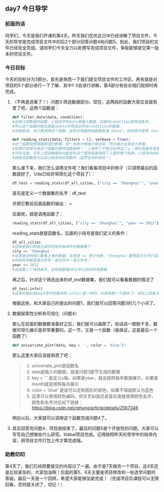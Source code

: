 ## day7 今日导学

### 前面的话

同学们，今天是我们开课的第4天。昨天我们在优达日中已经讲解了项目文件，今天的导学是完成项目文件中的后2个部分回答问题4和问题5。到此，我们项目的文件已经完全完成。请同学们今天全力以赴撰写完成项目文件，争取能够提交第一版本的项目文件。

### 今日目标

今天的目标分为3部分，首先是熟悉一下我们提交项目文件的工作区、再有就是对项目的5个部分进行一下了解、其中1-3会进行讲解，第4部分有些长咱们视频时再完成。

1. （不再是选看了！）问题3:筛选数据部分。现在，这两段的函数大家应该就有爱了吧，这两个函数是：

    ```python
    def filter_data(data, condition):
    #这是过滤数据的函数，小括弧中的data是输入数据，后面的condition是筛选条件。
    #所以这个函数的输出就是从data中筛选出符合condition的数据。
    #也就是说，你只要调用这个函数，还告诉电脑原始数据是谁（data），你的条件是啥（condition），电脑就blabla的把符合条件的数据给算出来了，也就是这个函数的输出了。
    
    def reading_stats(data, filters = [], verbose = True):
    #这个函数就是根据筛选的数据，把一些统计数据计算出来，然后展示出来给大家看，
    #如果你觉得为啥这个函数还要筛选数据啊？！上面那个不是已经筛选了么！那你就是非常善于观察的。
    #问的没错，实际上筛选数据的功能是在这个程序里面调用了上面的那个程序。小括号中的data，filters都是传递给前面那个函数的。
    #就是说函数是可以自己调用别的函数的（盗梦空间的感觉？）
    ```
      那么接下来，我们怎么调用文件呢？我们看看项目中的例子（只调用最后的函数就好了，Uda已经非常简化这个项目了）：

    ```python
    df_test = reading_stats(df_all_cities, ["city == 'Shanghai'", "year >= 2012"])
    ```

    首先是定义一个数据集的名字：df_test

    并把它敷给后面函数的输出： = 

    后面呢，就是调用函数了：

    ```python
    reading_stats(df_all_cities, ["city == 'Shanghai'", "year >= 2012"])
    ```

    reading_stats就是函数名，后面的小括号是我们定义的条件：

    ```python
    df_all_cities
    #这就是我们前面生成的包括所有城市的数据集了
    city == 'Shanghai'
    #这里是说明我们要看上海的数据，注意是 == 表示判断，'Shanghai'要用英文引号扩起来。
    #所有符号都是英文符号！英文符号！英文符号！
    year >= 2012
    #这是第二个筛选条件，说明我要看2012年之后的所有数据
    ```

    再之后，针对这个筛选出来的df_test数据集，我们就可以看看数据的情况了

    ```python
    df_test.info()
    #这里的输出和day3导学前面讲的.info()是一样的，大家观察一下就OK了，实际上就是关注第二列的数字。详情请回翻。
    ```

    根据这些，和大家自己的提出的问题1，我们就可以回答问题3的几个小问了。

1. 数据探索性分析和可视化（问题4）

    那么在前面的数据都准备好之后，我们就可以画图了。俗话说一图胜千言，数据可视化展示是非常重要的。这一节，又是一个函数（我保证，这是最后一个函数了）

    ```python
    def univariate_plot(data, key = '', color = 'blue'):
    ```
    那么这里大家应该就熟悉了吧：

    > 1. univartate_plot是函数名
    > 2. data是输入的数据，就是问题3那节生成的数据
    > 3. key = ‘ ‘ 是定义x轴，如果是year，就会按照每年数据展示，如果是month就是按照每月展示
    > 4. color = 'blue' 是说可以定制图形的颜色，如果不填就默认为蓝色
    > 5. 这里可以使用颜色编码，但文艺如我还是喜欢直接使用颜色名字，颜色和名字对应如下链接：
    >    https://blog.csdn.net/rehung/article/details/2567346

    明白以后，大家就可以调用这个函数完成问题4了。

1. 其实回答完问题4，项目就结束了。最后的问题5是个开放性的问题，大家可以写写自己想做些什么研究。blabal项目完成。记得按照昨天的导学中的指导内容，把项目文件打包上传才算完成哦。

### 助教叨叨

第4天了，我们已经把要提交的内容过了一遍。由于是7天做完一个项目，这4天还是比较紧张的，大家加油啊！后面的第5、6天主要是项目修改和一些选学问题的答疑。最后一天是一个回顾，希望大家能够加紧完成！（完成项目后课程可以无限回看，否则就关闭了，切记！）